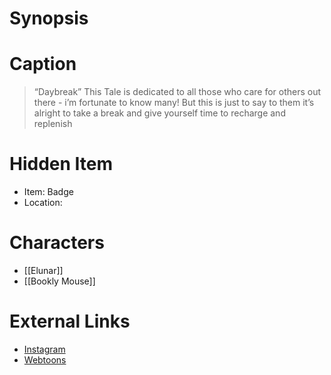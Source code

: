 # Synopsis


# Caption
> “Daybreak” This Tale is dedicated to all those who care for others out there - i’m fortunate to know many! But this is just to say to them it’s alright to take a break and give yourself time to recharge and replenish

# Hidden Item
* Item: Badge
* Location: <spoiler></spoiler>

# Characters
* [[Elunar]]
* [[Bookly Mouse]]

# External Links
* [Instagram](https://www.instagram.com/p/CT2snF_Kmz2/?igshid=YmMyMTA2M2Y=)
* [Webtoons](https://www.webtoons.com/en/challenge/twistwood-tales/96-daybreak-/viewer?title_no=344740&episode_no=102)